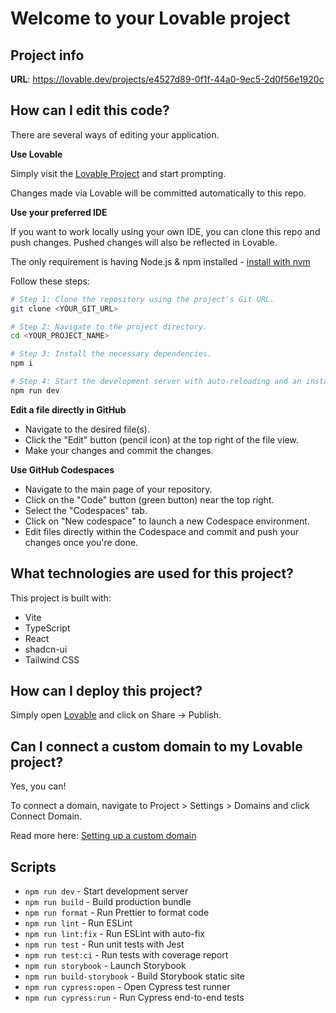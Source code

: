 # Welcome to your Lovable project

## Project info

**URL**: https://lovable.dev/projects/e4527d89-0f1f-44a0-9ec5-2d0f56e1920c

## How can I edit this code?

There are several ways of editing your application.

**Use Lovable**

Simply visit the [Lovable Project](https://lovable.dev/projects/e4527d89-0f1f-44a0-9ec5-2d0f56e1920c) and start prompting.

Changes made via Lovable will be committed automatically to this repo.

**Use your preferred IDE**

If you want to work locally using your own IDE, you can clone this repo and push changes. Pushed changes will also be reflected in Lovable.

The only requirement is having Node.js & npm installed - [install with nvm](https://github.com/nvm-sh/nvm#installing-and-updating)

Follow these steps:

```sh
# Step 1: Clone the repository using the project's Git URL.
git clone <YOUR_GIT_URL>

# Step 2: Navigate to the project directory.
cd <YOUR_PROJECT_NAME>

# Step 3: Install the necessary dependencies.
npm i

# Step 4: Start the development server with auto-reloading and an instant preview.
npm run dev
```

**Edit a file directly in GitHub**

- Navigate to the desired file(s).
- Click the "Edit" button (pencil icon) at the top right of the file view.
- Make your changes and commit the changes.

**Use GitHub Codespaces**

- Navigate to the main page of your repository.
- Click on the "Code" button (green button) near the top right.
- Select the "Codespaces" tab.
- Click on "New codespace" to launch a new Codespace environment.
- Edit files directly within the Codespace and commit and push your changes once you're done.

## What technologies are used for this project?

This project is built with:

- Vite
- TypeScript
- React
- shadcn-ui
- Tailwind CSS

## How can I deploy this project?

Simply open [Lovable](https://lovable.dev/projects/e4527d89-0f1f-44a0-9ec5-2d0f56e1920c) and click on Share -> Publish.

## Can I connect a custom domain to my Lovable project?

Yes, you can!

To connect a domain, navigate to Project > Settings > Domains and click Connect Domain.

Read more here: [Setting up a custom domain](https://docs.lovable.dev/tips-tricks/custom-domain#step-by-step-guide)

## Scripts

- `npm run dev` - Start development server
- `npm run build` - Build production bundle
- `npm run format` - Run Prettier to format code
- `npm run lint` - Run ESLint
- `npm run lint:fix` - Run ESLint with auto-fix
- `npm run test` - Run unit tests with Jest
- `npm run test:ci` - Run tests with coverage report
- `npm run storybook` - Launch Storybook
- `npm run build-storybook` - Build Storybook static site
- `npm run cypress:open` - Open Cypress test runner
- `npm run cypress:run` - Run Cypress end-to-end tests
